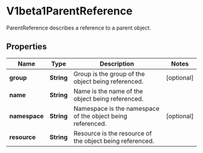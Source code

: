 

# V1beta1ParentReference

ParentReference describes a reference to a parent object.

## Properties

| Name | Type | Description | Notes |
|------------ | ------------- | ------------- | -------------|
|**group** | **String** | Group is the group of the object being referenced. |  [optional] |
|**name** | **String** | Name is the name of the object being referenced. |  |
|**namespace** | **String** | Namespace is the namespace of the object being referenced. |  [optional] |
|**resource** | **String** | Resource is the resource of the object being referenced. |  |



